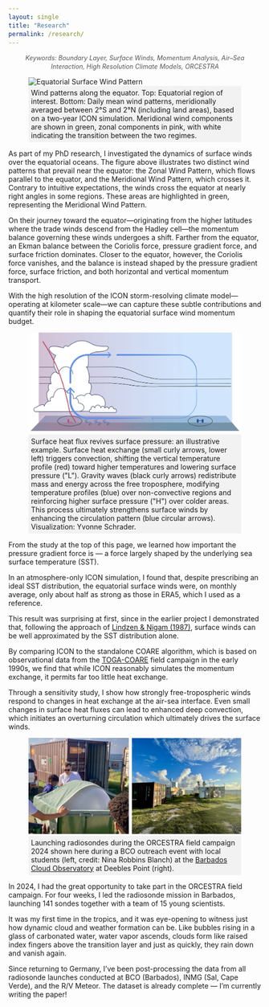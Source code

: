 ```yaml
---
layout: single
title: "Research"
permalink: /research/
---
```

<div style="text-align: center; margin-bottom: 1em;">
  <span style="font-size: 0.9em; font-style: italic; color: #555;">
    Keywords: Boundary Layer, Surface Winds, Momentum Analysis, Air–Sea Interaction, High Resolution Climate Models, ORCESTRA
  </span>
</div>

<figure>
    <img src="/assets/images/Equatorial_Winds.png" alt="Equatorial Surface Wind Pattern">
    <figcaption style="background-color: #f2f2f2; padding: 5px;"> Wind patterns along the equator. Top: Equatorial region of interest. Bottom: Daily mean wind patterns, meridionally averaged between 2°S and 2°N (including land areas), based on a two-year ICON simulation. Meridional wind components are shown in green, zonal components in pink, with white indicating the transition between the two regimes. </figcaption>
</figure>
<section>
  <p>
    As part of my PhD research, I investigated the dynamics of surface winds over the equatorial oceans.
    The figure above illustrates two distinct wind patterns that prevail near the equator: the Zonal Wind Pattern, which flows parallel to the equator, and the Meridional Wind Pattern, which crosses it.
    Contrary to intuitive expectations, the winds cross the equator at nearly right angles in some regions.
    These areas are highlighted in green, representing the Meridional Wind Pattern.
  </p>

  <p>
    On their journey toward the equator—originating from the higher latitudes where the trade winds descend
    from the Hadley cell—the momentum balance governing these winds undergoes a shift.
    Farther from the equator, an Ekman balance between the Coriolis force, pressure gradient force, and surface
    friction dominates. Closer to the equator, however, the Coriolis force vanishes, and the balance is instead
    shaped by the pressure gradient force, surface friction, and both horizontal and vertical momentum transport.
  </p>

  <p>
    With the high resolution of the ICON storm-resolving climate model—operating at kilometer scale—we can capture
    these subtle contributions and quantify their role in shaping the equatorial surface wind momentum budget.
  </p>
</section>

<figure>
    <img src="/assets/images/overturning.png" alt="Small scale triggers overturning circulation">
    <figcaption style="background-color: #f2f2f2; padding: 5px;">Surface heat flux revives surface pressure: an illustrative example. Surface heat exchange (small curly arrows, lower left) triggers convection, shifting the vertical temperature profile (red) toward higher temperatures and lowering surface pressure ("L"). Gravity waves (black curly arrows) redistribute mass and energy across the free troposphere, modifying temperature profiles (blue) over non-convective regions and reinforcing higher surface pressure ("H") over colder areas. This process ultimately strengthens surface winds by enhancing the circulation pattern (blue circular arrows). Visualization: Yvonne Schrader. </figcaption>
</figure>
<section>
  <p>
    From the study at the top of this page, we learned how important the pressure gradient force is — a force largely shaped by the underlying sea surface temperature (SST).
  </p>

  <p>
    In an atmosphere-only ICON simulation, I found that, despite prescribing an ideal SST distribution, the equatorial surface winds were, on monthly average, only about half as strong as those in ERA5, which I used as a reference.
  </p>

  <p>
    This result was surprising at first, since in the earlier project I demonstrated that, following the approach of 
    <a href="https://journals.ametsoc.org/view/journals/atsc/44/17/1520-0469_1987_044_2418_otross_2_0_co_2.xml" target="_blank">Lindzen &amp; Nigam (1987)</a>,
    surface winds can be well approximated by the SST distribution alone.
  </p>

  <p>
    By comparing ICON to the standalone COARE algorithm, which is based on observational data from the <a href="https://journals.ametsoc.org/view/journals/bams/73/9/1520-0477_1992_073_1377_tctcor_2_0_co_2.xml" target="_blank">TOGA-COARE</a> field campaign in the early 1990s, we find that while ICON reasonably simulates the momentum exchange, it permits far too little heat exchange.
  </p>

  <p>
    Through a sensitivity study, I show how strongly free-tropospheric winds respond to changes in heat exchange at the air-sea interface. Even small changes in surface heat fluxes can lead to enhanced deep convection, which initiates an overturning circulation which ultimately drives the surface winds.
  </p>
</section>

<figure>
    <img src="/assets/images/BCO_Action.png" alt="BCO action">
    <figcaption style="background-color: #f2f2f2; padding: 5px;">Launching radiosondes during the ORCESTRA field campaign 2024 shown here during a BCO outreach event with local students (left, credit: Nina Robbins Blanch) at the <a href="https://barbados.mpimet.mpg.de/" target="_blank">Barbados Cloud Observatory</a> at Deebles Point (right). </figcaption>
</figure>

<section>
  <p>
    In 2024, I had the great opportunity to take part in the ORCESTRA field campaign. For four weeks,
    I led the radiosonde mission in Barbados, launching 141 sondes together with a team of 15 young scientists.
  </p>

  <p>
    It was my first time in the tropics, and it was eye-opening to witness just how dynamic cloud and weather
    formation can be. Like bubbles rising in a glass of carbonated water, water vapor ascends, clouds form like
    raised index fingers above the transition layer and just as quickly, they rain down and vanish again.
  </p>

  <p>
    Since returning to Germany, I’ve been post-processing the data from all radiosonde launches conducted at
    BCO (Barbados), INMG (Sal, Cape Verde), and the R/V Meteor. The dataset is already complete — I’m currently
    writing the paper!
  </p>
</section>